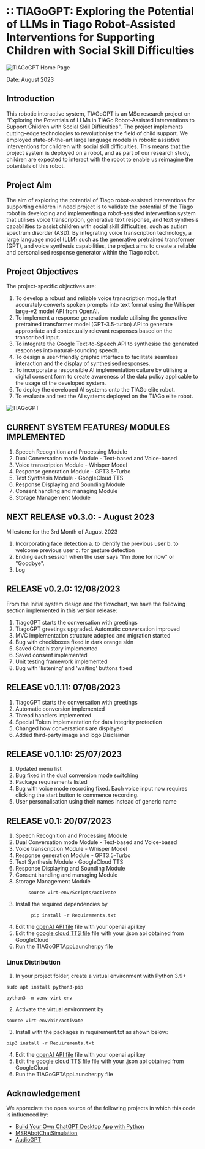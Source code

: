 # &#8759; TIAGoGPT: Exploring the Potential of LLMs in Tiago Robot-Assisted Interventions for Supporting Children with Social Skill Difficulties 
![TIAGoGPT Home Page](https://github.com/Cmanjah/TIAGoGPT--Robot-assisted-interventions-/assets/116933114/1605e047-bbbe-4377-8550-a2b9b3049edc)

Date: August 2023

## Introduction
This robotic interactive system, TIAGoGPT is an MSc research project on "Exploring the Potentials of LLMs in TIAGo Robot-Assisted Interventions to Support Children with Social Skill Difficulties". The project implements cutting-edge technologies to revolutionise the field of child support. We employed state-of-the-art large language models in robotic assistive interventions for children with social skill difficulties. This means that the project system is deployed on a robot, and as part of our research study, children are expected to interact with the robot to enable us reimagine the potentials of this robot.

## Project Aim
The aim of exploring the potential of Tiago robot-assisted interventions for supporting children in need project is to validate the potential of the Tiago robot in developing and implementing a robot-assisted intervention system that utilises voice transcription, generative text response, and text synthesis capabilities to assist children with social skill difficulties, such as autism spectrum disorder (ASD). By integrating voice transcription technology, a large language model (LLM) such as the generative pretrained transformer (GPT), and voice synthesis capabilities, the project aims to create a reliable and personalised response generator within the Tiago robot.

## Project Objectives
The project-specific objectives are:
1.	To develop a robust and reliable voice transcription module that accurately converts spoken prompts into text format using the Whisper large-v2 model API from OpenAI.
2.	To implement a response generation module utilising the generative pretrained transformer model (GPT-3.5-turbo) API to generate appropriate and contextually relevant responses based on the transcribed input.
3.	To integrate the Google Text-to-Speech API to synthesise the generated responses into natural-sounding speech.
4.	To design a user-friendly graphic interface to facilitate seamless interaction and the display of synthesised responses.
5.	To incorporate a responsible AI implementation culture by utilising a digital consent form to create awareness of the data policy applicable to the usage of the developed system.
6.	To deploy the developed AI systems onto the TIAGo elite robot.
7.	To evaluate and test the AI systems deployed on the TIAGo elite robot.

![TIAGoGPT](https://github.com/Cmanjah/TIAGoGPT--Robot-assisted-interventions-/assets/116933114/62532e50-fc64-47d8-b767-493854ba03c1)



## CURRENT SYSTEM FEATURES/ MODULES IMPLEMENTED
1. Speech Recognition and Processing Module
2. Dual Conversation mode Module - Text-based and Voice-based
3. Voice transcription Module - Whisper Model
4. Response generation Module - GPT3.5-Turbo
5. Text Synthesis Module - GoogleCloud TTS
6. Response Displaying and Sounding Module
7. Consent handling and managing Module
8. Storage Management Module


## NEXT RELEASE v0.3.0:  - August 2023
Milestone for the 3rd Month of August 2023
1. Incorporating face detection 
        a. to identify the previous user
        b. to welcome previous user
        c. for gesture detection
2. Ending each session when the user says "I'm done for now" or "Goodbye".
3. Log

## RELEASE v0.2.0: 12/08/2023
From the Initial system design and the flowchart, we have the following section implemented in this version release:
1. TiagoGPT starts the conversation with greetings
2. TiagoGPT greetings upgraded. Automatic conversation improved
3. MVC implementation structure adopted and migration started
4. Bug with checkboxes fixed in dark orange skin
5. Saved Chat history implemented
6. Saved consent implemented
7. Unit testing framework implemented
8. Bug with 'listening' and 'waiting' buttons fixed


## RELEASE v0.1.11: 07/08/2023
1. TiagoGPT starts the conversation with greetings
2. Automatic conversion implemented
3. Thread handlers implemented
4. Special Token implementation for data integrity protection
5. Changed how conversations are displayed
6. Added third-party image and logo Disclaimer


## RELEASE v0.1.10: 25/07/2023
1. Updated menu list
2. Bug fixed in the dual conversion mode switching
3. Package requirements listed
4. Bug with voice mode recording fixed. Each voice input now requires clicking the start button to commence recording.
5. User personalisation using their names instead of generic name

## RELEASE v0.1: 20/07/2023
1. Speech Recognition and Processing Module
2. Dual Conversation mode Module - Text-based and Voice-based
3. Voice transcription Module - Whisper Model
4. Response generation Module - GPT3.5-Turbo
5. Text Synthesis Module - GoogleCloud TTS
6. Response Displaying and Sounding Module
7. Consent handling and managing Module
8. Storage Management Module



```
        source virt-env/Scripts/activate
```

3. Install the required dependencies by 

```
         pip install -r Requirements.txt
```

4. Edit the [openAI API file](modules/includes/openai.ini) file with your openai api key
5. Edit the [google cloud TTS file](modules/includes/googlecloud-tts-api.json) file with your .json api obtained from GoogleCloud
6. Run the TIAGoGPTAppLauncher.py file

### Linux Distribution
1. In your project folder, create a virtual environment with Python 3.9+

```
sudo apt install python3-pip
```
``` 
python3 -m venv virt-env
```
2. Activate the virtual environment by

```
source virt-env/bin/activate
```
3. Install with the packages in requirement.txt as shown below: 

```        
pip3 install -r Requirements.txt
```
4. Edit the [openAI API file](modules/includes/openai.ini) file with your openai api key
5. Edit the [google cloud TTS file](modules/includes/googlecloud-tts-api.json) file with your .json api obtained from GoogleCloud
6. Run the TIAGoGPTAppLauncher.py file

## Acknowledgement
We appreciate the open source of the following projects in which this code is influenced by:

- [Build Your Own ChatGPT Desktop App with Python](https://www.youtube.com/watch?v=snkys9zXyD0) &#8194;
- [MSRAbotChatSimulation](https://github.com/microsoft/LabanotationSuite/tree/master/MSRAbotChatSimulation) &#8194;
- [AudioGPT](https://github.com/AIGC-Audio/AudioGPT/blob/main/README.md) &#8194;
